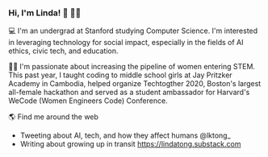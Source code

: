 ### Hi, I'm Linda! 👋 👩🏻‍

<!--
**lindaktong/lindaktong** is a ✨ _special_ ✨ repository because its `README.md` (this file) appears on your GitHub profile.

Here are some ideas to get you started:

- 🔭 I’m currently working on ...
- 🌱 I’m currently learning ...
- 👯 I’m looking to collaborate on ...
- 🤔 I’m looking for help with ...
- 💬 Ask me about ...
- 📫 How to reach me: ...
- 😄 Pronouns: ...
- ⚡ Fun fact: ...
-->

💻  I'm an undergrad at Stanford studying Computer Science. I'm interested in leveraging technology for social impact, especially in the fields of AI ethics, civic tech, and education.

👩🏻‍  I'm passionate about increasing the pipeline of women entering STEM. This past year, I taught coding to middle school girls at Jay Pritzker Academy in Cambodia, helped organize Techtogther 2020, Boston's largest all-female hackathon and served as a student ambassador for Harvard's WeCode (Women Engineers Code) Conference. 

🌎  Find me around the web 
- Tweeting about AI, tech, and how they affect humans @lktong_
- Writing about growing up in transit https://lindatong.substack.com
